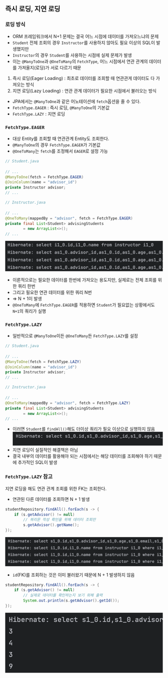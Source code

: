 ## 즉시 로딩, 지연 로딩
### 로딩 방식
- ORM 프레임워크에서 N+1 문제는 결국 어느 시점에 데이터를 가져오느냐의 문제
- `Student` 전체 조회의 경우 `Instructor`를 사용하지 않아도 필요 이상의 SQL이 발생했지만
- `Instructor`의 경우 `Student`를 사용하는 시점에 실제 문제가 발생
- 이는 `@ManyToOne`과 `@OneToMany`의 `FetchType`, 어느 시점에서 연관 관계의 데이터를 가져올지(로딩)가 서로 다르기 때문
1. 즉시 로딩(Eager Loading) : 최초로 데이터를 조회할 때 연관관게 데이터도 다 가져오는 방식
2. 지연 로딩(Lazy Loading) : 연관 관계 데이터가 필요한 시점에서 불러오는 방식

- JPA에서는 `@ManyToOne`과 같은 어노테이션에 `fetch`옵션을 줄 수 있다.
- `FetchType.EAGER` : 즉시 로딩, `@ManyToOne`의 기본값
- `FetchType.LAZY` : 지연 로딩

### `FetchType.EAGER`
- 대상 Entity를 조회할 때 연관관계 Entity도 조회한다.
- `@ManyToOne`의 경우 `FetchType.EAGER`가 기본값
- `@OneToMany`는 `fetch`를 조정해서 `EAGER`로 설정 가능
```java
// Student.java

// ...
@ManyToOne(fetch = FetchType.EAGER)
@JoinColumn(name = "advisor_id")
private Instructor advisor;
// ...
```
```java
// Instructor.java

// ...
@OneToMany(mappedBy = "advisor", fetch = FetchType.EAGER)
private final List<Student> advisingStudents 
        = new ArrayList<>();
// ...
```
![EAGER](4.EAGER.png)
- 이론적으로는 필요한 데이터를 한번에 가져오는 용도지만, 실제로는 전체 조회를 위한 쿼리 한번
- 그리고 필요한 연관 데이터를 위한 쿼리 N번
- => N + 1이 발생
- `@OneToMany`에 `FetchType.EAGER`를 적용하면 `Student`가 필요없는 상황에서도 `N+1`의 쿼리가 실행

### `FetchType.LAZY`
- 일반적으로 `@ManyToOne`이든 `@OneToMany`든 `FetchType.LAZY`를 설정
```java
// Student.java

// ...
@ManyToOne(fetch = FetchType.LAZY)
@JoinColumn(name = "advisor_id")
private Instructor advisor;
// ...
```
```java
// Instructor.java

// ...
@OneToMany(mappedBy = "advisor", fetch = FetchType.LAZY)
private final List<Student> advisingStudents 
        = new ArrayList<>();
// ...
```
- 이러면 `Student`를 `findAll()`해도 더이상 쿼리가 필요 이상으로 실행하지 않음
![3.lazy](3.fetchtype-lazy.png)
- 지연 로딩이 실질적인 해결책은 아님
- 결국 내부의 데이터를 활용해야 되는 시점에서는 해당 데이터를 조회해야 하기 때문에 추가적인 SQL이 발생

### `FetchType.LAZY` 참고
지연 로딩을 해도 연관 관계 조회를 위한 FK는 조회한다.
- 연관된 다른 데이터를 조회하면 N + 1 발생
```java
studentRepository.findAll().forEach(s -> {
    if (s.getAdvisor() != null)
        // 쿼리문 작성 확인을 위해 데이터 조회만
        s.getAdvisor().getName();
});
```
![참고1](5.참고1.png)
- `id`(FK)를 조회하는 것은 이미 불러왔기 때문에 N + 1 발생하지 않음
```java
studentRepository.findAll().forEach(s -> {
    if (s.getAdvisor() != null)
        // 실제로 데이터를 확인하는지 보기 위해 출력
        System.out.println(s.getAdvisor().getId());
});
```
![참고2](6.참고2.png)